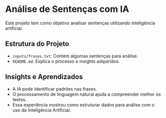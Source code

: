 # Análise de Sentenças com IA  
Este projeto tem como objetivo analisar sentenças utilizando inteligência artificial.  

## Estrutura do Projeto  
- `inputs/frases.txt`: Contém algumas sentenças para análise.  
- `README.md`: Explica o processo e insights adquiridos.  

## Insights e Aprendizados  
- A IA pode identificar padrões nas frases.  
- O processamento de linguagem natural ajuda a compreender melhor os textos.  
- Essa experiência mostrou como estruturar dados para análise com o uso da Inteligência Artificial.  

